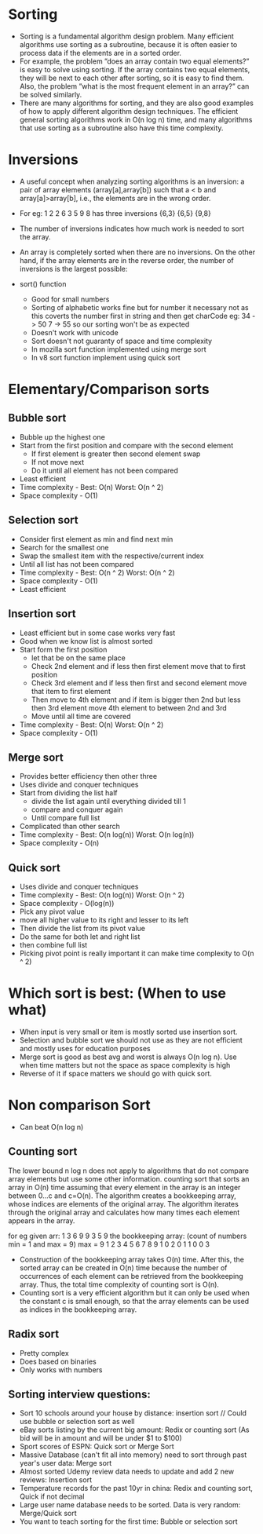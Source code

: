 # Sorting

- Sorting is a fundamental algorithm design problem. Many efficient algorithms use sorting as a subroutine, because it is often easier to process data if the elements are in a sorted order.
- For example, the problem ”does an array contain two equal elements?” is easy to solve using sorting. If the array contains two equal elements, they will be next to each other after sorting, so it is easy to find them. Also, the problem ”what is the most frequent element in an array?” can be solved similarly.
- There are many algorithms for sorting, and they are also good examples of how to apply different algorithm design techniques. The efficient general sorting algorithms work in O(n log n) time, and many algorithms that use sorting as a subroutine also have this time complexity.

# Inversions
- A useful concept when analyzing sorting algorithms is an inversion: a pair of array elements (array[a],array[b]) such that a < b and array[a]>array[b], i.e., the elements are in the wrong order.
- For eg: 1 2 2 6 3 5 9 8 has three inversions {6,3} {6,5} {9,8}
- The number of inversions indicates how much work is needed to sort the array.
- An array is completely sorted when there are no inversions. On the other hand, if the array elements are in the reverse order, the number of inversions is the largest possible:

- sort() function
    - Good for small numbers
    - Sorting of alphabetic works fine but for number it necessary not as this coverts the number first in string and then get charCode 
        eg: 34 -> 50
             7 -> 55 so our sorting won't be as expected
    - Doesn't work with unicode
    - Sort doesn't not guaranty of space and time complexity
    - In mozilla sort function implemented using merge sort
    - In v8 sort function implement using quick sort


# Elementary/Comparison sorts  
## Bubble sort
 - Bubble up the highest one
 - Start from the first position and compare with the second element
    - If first element is greater then second element swap
    - If not move next
    - Do it until all element has not been compared
- Least efficient 
- Time complexity  - Best: O(n)   Worst: O(n ^ 2)
- Space complexity - O(1)

## Selection sort
- Consider first element as min and find next min
- Search for the smallest one
- Swap the smallest item with the respective/current index
- Until all list has not been compared
- Time complexity  - Best: O(n ^ 2)   Worst: O(n ^ 2)
- Space complexity - O(1)
- Least efficient 

## Insertion sort
- Least efficient but in some case works very fast
- Good when we know list is almost sorted
- Start form the first position 
    - let that be on the same place   
    - Check 2nd element and if less then first element move that to first position
    - Check 3rd element and if less then first and second element move that item to first element
    - Then move to 4th element and if item is bigger then 2nd but less then 3rd element move 4th element to between 2nd and 3rd
    - Move until all time are covered
- Time complexity  - Best: O(n)   Worst: O(n ^ 2)
- Space complexity - O(1)
## Merge sort
- Provides better efficiency then other three
- Uses divide and conquer techniques
- Start from dividing the list half
    - divide the list again until everything divided till 1
    - compare and conquer again
    - Until compare full list
- Complicated than other search
- Time complexity  - Best: O(n log(n))   Worst: O(n log(n))
- Space complexity - O(n)
## Quick sort 
- Uses divide and conquer techniques
- Time complexity  - Best: O(n log(n))   Worst: O(n ^ 2)
- Space complexity - O(log(n))
- Pick any pivot value
 - move all higher value to its right and lesser to its left
 - Then divide the list from its pivot value
 - Do the same for both let and right list 
 - then combine full list
- Picking pivot point is really important it can make time complexity to O(n ^ 2)


# Which sort is best: (When to use what)
- When input is very small or item is mostly sorted use insertion sort.
- Selection and bubble sort we should not use as they are not efficient and mostly uses for education purposes
- Merge sort is good as best avg and worst is always O(n log n). Use when time matters but not the space as space complexity is high 
- Reverse of it if space matters we should go with quick sort.

# Non comparison Sort
- Can beat O(n log n)

## Counting sort
The lower bound n log n does not apply to algorithms that do not compare array elements but use some other information. counting sort that sorts an array in O(n) time assuming that every element in the array is an integer between 0...c and c=O(n).
The algorithm creates a bookkeeping array, whose indices are elements of the original array. The algorithm iterates through the original array and calculates how many times each element appears in the array.

for eg given arr: 1 3 6 9 9 3 5 9
the bookkeeping array: (count of numbers min = 1 and max = 9)
max = 9
1 2 3 4 5 6 7 8 9
1 0 2 0 1 1 0 0 3

- Construction of the bookkeeping array takes O(n) time. After this, the sorted array can be created in O(n) time because the number of occurrences of each element can be retrieved from the bookkeeping array. Thus, the total time complexity of counting sort is O(n). 
- Counting sort is a very efficient algorithm but it can only be used when the constant c is small enough, so that the array elements can be used as indices in the bookkeeping array.


## Radix sort

- Pretty complex
- Does based on binaries
- Only works with numbers


## Sorting interview questions:

- Sort 10 schools around your house by distance: insertion sort // Could use bubble or selection sort as well
- eBay sorts listing by the current big amount: Redix or counting sort (As bid will be in amount and will be under $1 to $100)
- Sport scores of ESPN: Quick sort or Merge Sort
- Massive Database (can't fit all into memory) need to sort through past year's user data: Merge sort
- Almost sorted Udemy review data needs to update and add 2 new reviews: Insertion sort
- Temperature records for the past 10yr in china: Redix and counting sort, Quick if not decimal
- Large user name database needs to be sorted. Data is very random: Merge/Quick sort
- You want to teach sorting for the first time: Bubble or selection sort